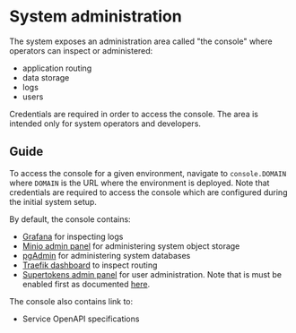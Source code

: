 # System administration

The system exposes an administration area called "the console" where operators
can inspect or administered:

- application routing
- data storage
- logs
- users

Credentials are required in order to access the console. The area is intended
only for system operators and developers.

## Guide

To access the console for a given environment, navigate to `console.DOMAIN`
where `DOMAIN` is the URL where the environment is deployed. Note that
credentials are required to access the console which are configured during the
initial system setup.

By default, the console contains:

- [Grafana](https://grafana.com/oss/grafana/) for inspecting logs
- [Minio admin panel](https://min.io/) for administering system object storage
- [pgAdmin](https://www.pgadmin.org/) for administering system databases
- [Traefik dashboard](https://doc.traefik.io/traefik/) to inspect routing
- [Supertokens admin panel](supertokens.com/) for user administration. Note that
  is must be enabled first as documented
  [here](./enabling-user-management-dashboard.md).

The console also contains link to:

- Service OpenAPI specifications
